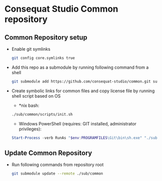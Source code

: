 # Consequat Studio Common repository

## Common Repository setup

* Enable git symlinks

    ```sh
    git config core.symlinks true
    ```

* Add this repo as a submodule by running following command from a shell

    ```sh
    git submodule add https://github.com/consequat-studio/common.git sub/common
    ```

* Create symbolic links for common files and copy license file by running shell script based on OS

    * *nix bash:
    ```sh
    ./sub/common/scripts/init.sh
    ```

    * Windows PowerShell (requires: GIT installed, administrator privileges):
    ```powershell
    Start-Process -verb RunAs "$env:PROGRAMFILES\Git\bin\sh.exe" "./sub/common/scripts/win-init.sh"
    ```


## Update Common Repository

* Run following commands from repository root

    ```sh
    git submodule update --remote ./sub/common
    ```
